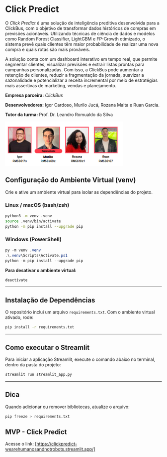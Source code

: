 # Click Predict

O _Click Predict_ é uma solução de inteligência preditiva desenvolvida para a ClickBus, com o objetivo de transformar dados históricos de compras em previsões acionáveis. Utilizando técnicas de ciência de dados e modelos como Random Forest Classifier, LightGBM e FP-Growth otimizado, o sistema prevê quais clientes têm maior probabilidade de realizar uma nova compra e quais rotas são mais prováveis.

A solução conta com um dashboard interativo em tempo real, que permite segmentar clientes, visualizar previsões e extrair listas prontas para campanhas personalizadas. Com isso, a ClickBus pode aumentar a retenção de clientes, reduzir a fragmentação da jornada, suavizar a sazonalidade e potencializar a receita incremental por meio de estratégias mais assertivas de marketing, vendas e planejamento.

**Empresa parceira:** _ClickBus_

**Desenvolvedores:** Igor Cardoso, Murilo Jucá, Rozana Malta e Ruan Garcia.

**Tutor da turma:** Prof. Dr. Leandro Romualdo da Silva

![alt text](src/image.png)

## Configuração do Ambiente Virtual (venv)

Crie e ative um ambiente virtual para isolar as dependências do projeto.

### Linux / macOS (bash/zsh)

```bash
python3 -m venv .venv
source .venv/bin/activate
python -m pip install --upgrade pip
```

### Windows (PowerShell)

```powershell
py -m venv .venv
.\.venv\Scripts\Activate.ps1
python -m pip install --upgrade pip
```

**Para desativar o ambiente virtual:**

```bash
deactivate
```

---

## Instalação de Dependências

O repositório inclui um arquivo `requirements.txt`. Com o ambiente virtual ativado, rode:

```bash
pip install -r requirements.txt
```

---

## Como executar o Streamlit

Para iniciar a aplicação Streamlit, execute o comando abaixo no terminal, dentro da pasta do projeto:

```bash
streamlit run streamlit_app.py
```

---

## Dica

Quando adicionar ou remover bibliotecas, atualize o arquivo:

```bash
pip freeze > requirements.txt
```

## MVP - Click Predict
Acesse o link: [https://clickpredict-wearehumanosandnotrobots.streamlit.app/]